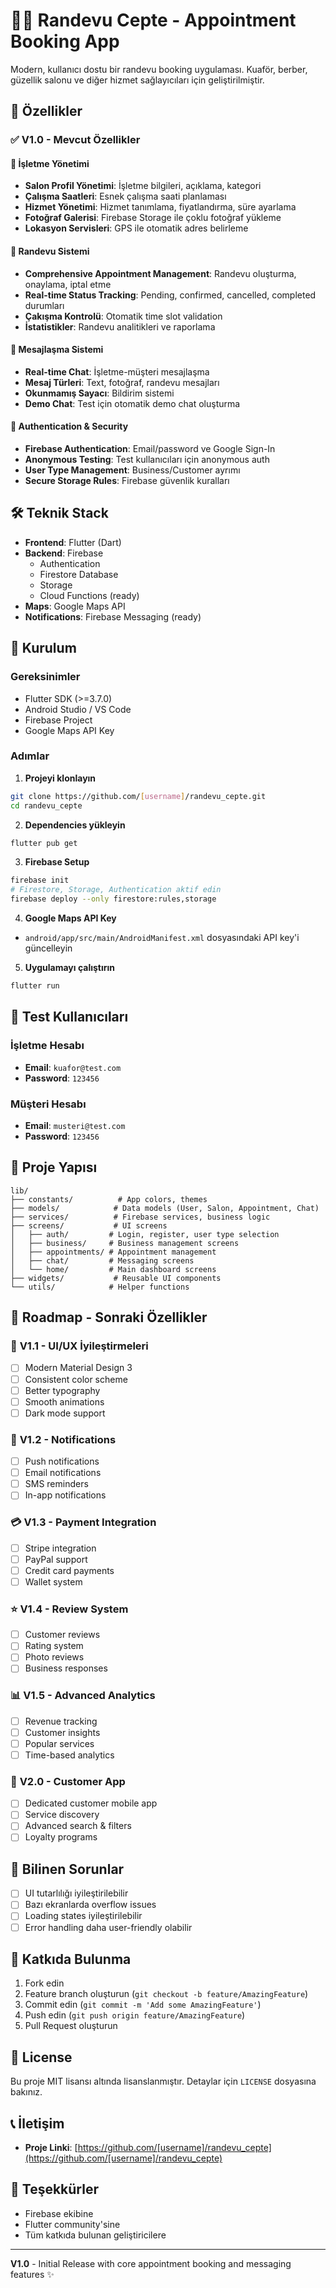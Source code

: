 # 💇‍♂️ Randevu Cepte - Appointment Booking App

Modern, kullanıcı dostu bir randevu booking uygulaması. Kuaför, berber, güzellik salonu ve diğer hizmet sağlayıcıları için geliştirilmiştir.

## 🚀 Özellikler

### ✅ **V1.0 - Mevcut Özellikler**

#### 🏪 **İşletme Yönetimi**
- **Salon Profil Yönetimi**: İşletme bilgileri, açıklama, kategori
- **Çalışma Saatleri**: Esnek çalışma saati planlaması
- **Hizmet Yönetimi**: Hizmet tanımlama, fiyatlandırma, süre ayarlama
- **Fotoğraf Galerisi**: Firebase Storage ile çoklu fotoğraf yükleme
- **Lokasyon Servisleri**: GPS ile otomatik adres belirleme

#### 📅 **Randevu Sistemi**
- **Comprehensive Appointment Management**: Randevu oluşturma, onaylama, iptal etme
- **Real-time Status Tracking**: Pending, confirmed, cancelled, completed durumları
- **Çakışma Kontrolü**: Otomatik time slot validation
- **İstatistikler**: Randevu analitikleri ve raporlama

#### 💬 **Mesajlaşma Sistemi**
- **Real-time Chat**: İşletme-müşteri mesajlaşma
- **Mesaj Türleri**: Text, fotoğraf, randevu mesajları
- **Okunmamış Sayacı**: Bildirim sistemi
- **Demo Chat**: Test için otomatik demo chat oluşturma

#### 🔐 **Authentication & Security**
- **Firebase Authentication**: Email/password ve Google Sign-In
- **Anonymous Testing**: Test kullanıcıları için anonymous auth
- **User Type Management**: Business/Customer ayrımı
- **Secure Storage Rules**: Firebase güvenlik kuralları

## 🛠️ **Teknik Stack**

- **Frontend**: Flutter (Dart)
- **Backend**: Firebase
  - Authentication
  - Firestore Database
  - Storage
  - Cloud Functions (ready)
- **Maps**: Google Maps API
- **Notifications**: Firebase Messaging (ready)

## 📱 **Kurulum**

### Gereksinimler
- Flutter SDK (>=3.7.0)
- Android Studio / VS Code
- Firebase Project
- Google Maps API Key

### Adımlar

1. **Projeyi klonlayın**
```bash
git clone https://github.com/[username]/randevu_cepte.git
cd randevu_cepte
```

2. **Dependencies yükleyin**
```bash
flutter pub get
```

3. **Firebase Setup**
```bash
firebase init
# Firestore, Storage, Authentication aktif edin
firebase deploy --only firestore:rules,storage
```

4. **Google Maps API Key**
- `android/app/src/main/AndroidManifest.xml` dosyasındaki API key'i güncelleyin

5. **Uygulamayı çalıştırın**
```bash
flutter run
```

## 🧪 **Test Kullanıcıları**

### İşletme Hesabı
- **Email**: `kuafor@test.com`
- **Password**: `123456`

### Müşteri Hesabı  
- **Email**: `musteri@test.com`
- **Password**: `123456`

## 📂 **Proje Yapısı**

```
lib/
├── constants/          # App colors, themes
├── models/            # Data models (User, Salon, Appointment, Chat)
├── services/          # Firebase services, business logic
├── screens/           # UI screens
│   ├── auth/         # Login, register, user type selection
│   ├── business/     # Business management screens
│   ├── appointments/ # Appointment management
│   ├── chat/         # Messaging screens
│   └── home/         # Main dashboard screens
├── widgets/           # Reusable UI components
└── utils/            # Helper functions
```

## 🎯 **Roadmap - Sonraki Özellikler**

### 🎨 **V1.1 - UI/UX İyileştirmeleri**
- [ ] Modern Material Design 3
- [ ] Consistent color scheme
- [ ] Better typography
- [ ] Smooth animations
- [ ] Dark mode support

### 🔔 **V1.2 - Notifications**
- [ ] Push notifications
- [ ] Email notifications
- [ ] SMS reminders
- [ ] In-app notifications

### 💳 **V1.3 - Payment Integration**
- [ ] Stripe integration
- [ ] PayPal support
- [ ] Credit card payments
- [ ] Wallet system

### ⭐ **V1.4 - Review System**
- [ ] Customer reviews
- [ ] Rating system
- [ ] Photo reviews
- [ ] Business responses

### 📊 **V1.5 - Advanced Analytics**
- [ ] Revenue tracking
- [ ] Customer insights
- [ ] Popular services
- [ ] Time-based analytics

### 👥 **V2.0 - Customer App**
- [ ] Dedicated customer mobile app
- [ ] Service discovery
- [ ] Advanced search & filters
- [ ] Loyalty programs

## 🐛 **Bilinen Sorunlar**

- [ ] UI tutarlılığı iyileştirilebilir
- [ ] Bazı ekranlarda overflow issues
- [ ] Loading states iyileştirilebilir
- [ ] Error handling daha user-friendly olabilir

## 🤝 **Katkıda Bulunma**

1. Fork edin
2. Feature branch oluşturun (`git checkout -b feature/AmazingFeature`)
3. Commit edin (`git commit -m 'Add some AmazingFeature'`)
4. Push edin (`git push origin feature/AmazingFeature`)
5. Pull Request oluşturun

## 📄 **License**

Bu proje MIT lisansı altında lisanslanmıştır. Detaylar için `LICENSE` dosyasına bakınız.

## 📞 **İletişim**

- **Proje Linki**: [https://github.com/[username]/randevu_cepte](https://github.com/[username]/randevu_cepte)

## 🙏 **Teşekkürler**

- Firebase ekibine
- Flutter community'sine
- Tüm katkıda bulunan geliştiricilere

---

**V1.0** - Initial Release with core appointment booking and messaging features ✨
